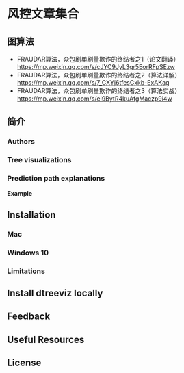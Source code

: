 # 风控文章集合
## 图算法
- FRAUDAR算法，众包刷单刷量欺诈的终结者之1（论文翻译）
<https://mp.weixin.qq.com/s/cJYC9JyL3gr5EorRFpSEzw>
- FRAUDAR算法，众包刷单刷量欺诈的终结者之2（算法详解）
https://mp.weixin.qq.com/s/7_CXYj6tfesCxkb-ExAKag
- FRAUDAR算法，众包刷单刷量欺诈的终结者之3（算法实战）
https://mp.weixin.qq.com/s/ei9BytR4kuAfgMaczp9i4w

## 简介

### Authors

### Tree visualizations


### Prediction path explanations



**Example**



## Installation


### Mac


### Windows 10




### Limitations


## Install dtreeviz locally



## Feedback


## Useful Resources


## License

